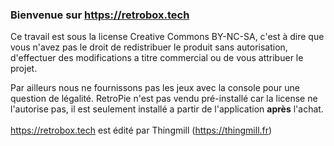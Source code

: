 ### Bienvenue sur https://retrobox.tech

Ce travail est sous la license Creative Commons BY-NC-SA, c'est à dire que vous n'avez pas le droit de redistribuer le produit sans autorisation, d'effectuer des modifications a titre commercial ou de vous attribuer le projet.

Par ailleurs nous ne fournissons pas les jeux avec la console pour une question de légalité. RetroPie n'est pas vendu pré-installé car la license ne l'autorise pas, il est seulement installé a partir de l'application **après** l'achat.<br />
<br />
https://retrobox.tech est édité par Thingmill (https://thingmill.fr)
